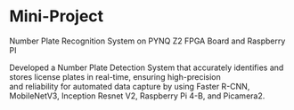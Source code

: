 # Mini-Project
Number Plate Recognition System on PYNQ Z2 FPGA Board and Raspberry PI 

Developed a Number Plate Detection System that accurately identifies and stores license plates in real-time, ensuring high-precision  
and reliability for automated data capture by using Faster R-CNN, MobileNetV3, Inception Resnet V2, Raspberry Pi 4-B, and Picamera2. 
